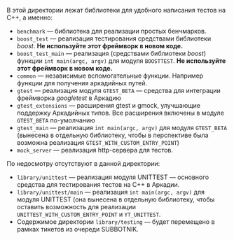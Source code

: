 В этой директории лежат библиотеки для удобного написания тестов на C++, а именно:

* `benchmark` — библиотека для реализации простых бенчмарков.
* `boost_test` — реализация тестирования средствами библиотеки _boost_. **Не используйте этот фреймворк в новом коде.**
* `boost_test_main` — реализация (средствами библиотеки _boost_) функции `int main(argc, argv)` для модуля `BOOSTTEST`. **Не используйте этот фреймворк в новом коде.**
* `common` — независимые вспомогательные функции. Например функции для получения аркадийных путей.   
* `gtest` — реализация модуля `GTEST_BETA` — средства для интеграции фреймворка _googletest_ в Аркадию
* `gtest_extensions` — расширения gtest и gmock, улучшающие поддержку Аркадийных типов. Все расширения включены в модуле `GTEST_BETA` по-умолчанию
* `gtest_main` — реализация `int main(argc, argv)` для модуля `GTEST_BETA` (вынесена в отдельную библиотеку, чтобы в перспективе была возможна реализация `GTEST_WITH_CUSTOM_ENTRY_POINT`)
* `mock_server` — реализация http-сервера для тестов.

По недосмотру отсутствуют в данной директории:

* `library/unittest` — реализация модуля UNITTEST — основного средства для тестирования тестов на С++ в Аркадии.
* `library/unittest/main` — реализация `int main(argc, argv)` для модуля UNITTEST (она вынесена в отдельную библиотеку, чтобы оставить возможность для реализации `UNITTEST_WITH_CUSTOM_ENTRY_POINT` и `YT_UNITTEST`.
* Содержимое директории `library/testing` — будет перемещено в рамках тикетов из очереди SUBBOTNIK.
